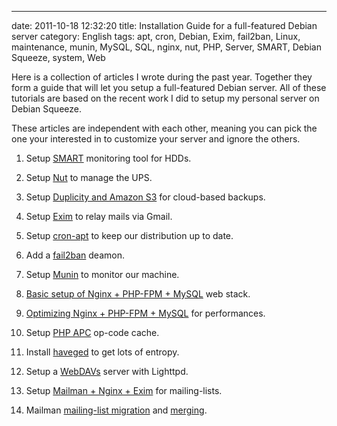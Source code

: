 ---
date: 2011-10-18 12:32:20
title: Installation Guide for a full-featured Debian server
category: English
tags: apt, cron, Debian, Exim, fail2ban, Linux, maintenance, munin, MySQL, SQL, nginx, nut, PHP, Server, SMART, Debian Squeeze, system, Web

Here is a collection of articles I wrote during the past year. Together they form a guide that will let you setup a full-featured Debian server. All of these tutorials are based on the recent work I did to setup my personal server on Debian Squeeze.

These articles are independent with each other, meaning you can pick the one your interested in to customize your server and ignore the others.

  1. Setup [SMART](http://kevin.deldycke.com/2011/05/setting-hdds-smart-monitoring-debian-squeeze/) monitoring tool for HDDs.

  2. Setup [Nut](http://kevin.deldycke.com/2011/05/mge-ellipse-750-ups-debian-squeeze/) to manage the UPS.

  3. Setup [Duplicity and Amazon S3](http://kevin.deldycke.com/2011/09/cloud-based-server-backups-duplicity-amazon-s3/) for cloud-based backups.

  4. Setup [Exim](http://kevin.deldycke.com/2011/05/how-to-gmail-send-mails-debian-squeeze/) to relay mails via Gmail.

  5. Setup [cron-apt](http://kevin.deldycke.com/2011/05/fresh-debian-thanks-to-cron-apt/) to keep our distribution up to date.

  6. Add a [fail2ban](http://kevin.deldycke.com/2011/06/configuring-fail2ban-debian-squeeze/) deamon.

  7. Setup [Munin](http://kevin.deldycke.com/2011/06/munin-monitor-debian-squeeze-server/) to monitor our machine.

  8. [Basic setup of Nginx + PHP-FPM + MySQL](http://kevin.deldycke.com/2011/06/nginx-php-fpm-mysql-debian-squeeze-server/) web stack.

  9. [Optimizing Nginx + PHP-FPM + MySQL](http://kevin.deldycke.com/2011/09/nginx-php-fpm-mysql-configuration/) for performances.

  10. Setup [PHP APC](http://kevin.deldycke.com/2011/07/php-apc-debian-squeeze-munin-monitoring/) op-code cache.

  11. Install [haveged](http://kevin.deldycke.com/2011/08/entropy-debian-squeeze-server/) to get lots of entropy.

  12. Setup a [WebDAVs](http://kevin.deldycke.com/2011/07/lighttpd-powered-webdavs-server-debian-squeeze/) server with Lighttpd.

  13. Setup [Mailman + Nginx + Exim](http://kevin.deldycke.com/2011/09/setup-mailman-nginx-exim-debian-squeeze/) for mailing-lists.

  14. Mailman [mailing-list migration](http://kevin.deldycke.com/2011/10/mailman-migration/) and [merging](http://kevin.deldycke.com/2011/10/how-to-merge-mailman-mailing-lists/).

